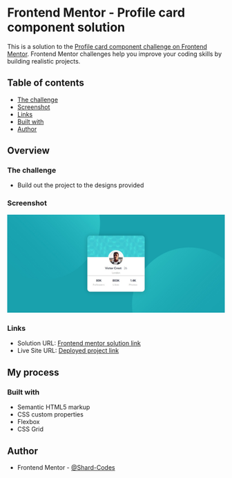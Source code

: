 # Frontend Mentor - Profile card component solution

This is a solution to the [Profile card component challenge on Frontend Mentor](https://www.frontendmentor.io/challenges/profile-card-component-cfArpWshJ). Frontend Mentor challenges help you improve your coding skills by building realistic projects. 

## Table of contents

  - [The challenge](#the-challenge)
  - [Screenshot](#screenshot)
  - [Links](#links)
  - [Built with](#built-with)
  - [Author](#author)

## Overview
### The challenge

- Build out the project to the designs provided

### Screenshot

![](images/webpage.jpg)

### Links

- Solution URL: [Frontend mentor solution link](https://www.frontendmentor.io/solutions/simple-profile-card-component-made-with-html-and-css-3qDkZ_ByRK)
- Live Site URL: [Deployed project link](https://simple-profile-component.netlify.app/)

## My process

### Built with

- Semantic HTML5 markup
- CSS custom properties
- Flexbox
- CSS Grid

## Author

- Frontend Mentor - [@Shard-Codes](https://www.frontendmentor.io/profile/Shard-Codes)
